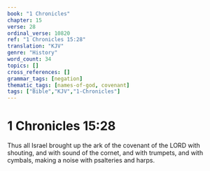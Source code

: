```yaml
---
book: "1 Chronicles"
chapter: 15
verse: 28
ordinal_verse: 10820
ref: "1 Chronicles 15:28"
translation: "KJV"
genre: "History"
word_count: 34
topics: []
cross_references: []
grammar_tags: [negation]
thematic_tags: [names-of-god, covenant]
tags: ["Bible","KJV","1-Chronicles"]
---
```


# 1 Chronicles 15:28

Thus all Israel brought up the ark of the covenant of the LORD with shouting, and with sound of the cornet, and with trumpets, and with cymbals, making a noise with psalteries and harps.
